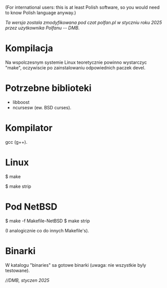 (For international users: this is at least Polish software,
so you would need to know Polish language anyway.)

*Ta wersja zostala zmodyfikowana pod czat polfan.pl
w styczniu roku 2025 przez uzytkownika Polfanu -- DMB.*

Kompilacja
==========

Na wspolczesnym systemie Linux teoretycznie powinno
wystarczyc "make", oczywiscie po zainstalowaniu
odpowiednich paczek devel.

Potrzebne biblioteki
====================
* libboost
* ncursesw (ew. BSD curses).

Kompilator
==========

gcc (g++).

Linux
=====

$ make

$ make strip

Pod NetBSD
==========
$ make -f Makefile-NetBSD
$ make strip

(I analogicznie co do innych Makefile's).

Binarki
=======
W katalogu "binaries" sa gotowe binarki (uwaga: nie wszystkie
byly testowane).

*//DMB, styczen 2025*
